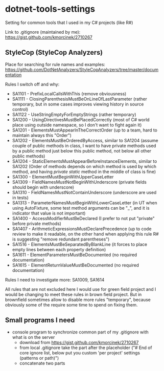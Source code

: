 # dotnet-tools-settings
Setting for common tools that I used in my C# projects (like R#)


Link to .gitignore (maintained by me): https://gist.github.com/kmorcinek/2710267



## StyleCop (StyleCop Analyzers)

Place for searching for rule names and examples:
https://github.com/DotNetAnalyzers/StyleCopAnalyzers/tree/master/documentation

Rules I switch off and why:
* SA1101 - PrefixLocalCallsWithThis (remove obviousness)
* SA1111 - ClosingParenthesisMustBeOnLineOfLastParameter (rather temporary, but in some cases improves viewing history in source control)
* SA1122 - UseStringEmptyForEmptyStrings (rather temporary)
* SA1200 - UsingDirectivesMustBePlacedCorrectly (most of C# world place using outside namespace, so I don't want to fight again it)
* SA1201 - ElementsMustAppearInTheCorrectOrder (up to a team, hard to maintain always this "Order")
* SA1202 - ElementsMustBeOrderedByAccess, similar to SA1204 (assume couple of public methods in class, I want to have private methods used by a public method just below this public method, not below all other public methods)
* SA1204 - StaticElementsMustAppearBeforeInstanceElements, similar to SA1202 (Order of methods depends on which method is used by which method, and having _private static_ method in the middle of class is fine)
* SA1300 - ElementMustBeginWithUpperCaseLetter
* SA1309 - FieldNamesMustNotBeginWithUnderscore (private fields should begin with underscore)
* SA1310 - FieldNamesMustNotContainUnderscore (underscore are used in tests)
* SA1313 - ParameterNamesMustBeginWithLowerCaseLetter (in UT when using AutoFixture, some test method arguments can be "_", and it is indicator that value is not important)
* SA1400 - AccessModifierMustBeDeclared (I prefer to not put "private" before private methods)
* SA1407 - ArithmeticExpressionsMustDeclarePrecedence (up to code review to make it readable, on the other hand when applying this rule R# is suggesting "remove redundant parentheses")
* SA1516 - ElementsMustBeSeparatedByBlankLine (it forces to place empty lines between each property definition) 
* SA1611 - ElementParametersMustBeDocumented (no required documentation)
* SA1615 - ElementReturnValueMustBeDocumented (no required documentation)


Rules I need to investigate more: SA1009, SA1614


All rules that are not excluded here I would use for green field project and I would be changing to meet these rules in brown field project. But in brownfield sometimes allow to disable more rules "temporary", because obviously some of the require some time to spend on fixing them.

## Small programs I need

* console program to synchronize common part of my .gitignore with what is on the server
  * download from https://gist.github.com/kmorcinek/2710267
  * from local .gitignore take the part after the placeholder ("# End of core ignore list, below put you custom 'per project' settings (patterns or path)")
  * concatenate two parts
